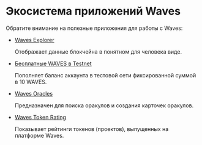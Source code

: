 # Экосистема приложений Waves

Обратите внимание на полезные приложения для работы с Waves:

* [Waves Explorer](/ru/ecosystem/waves-explorer/about-waves-explorer)

   Отображает данные блокчейна в понятном для человека виде.

* [Бесплатные WAVES в Testnet](/ru/ecosystem/waves-explorer/account-balance-top-up-in-the-test-network)

   Пополняет баланс аккаунта в тестовой сети фиксированной суммой в 10 WAVES.

* [Waves Oracles](/ru/ecosystem/waves-oracles/about-waves-oracles)

   Предназначен для поиска оракулов и создания карточек оракулов.

* [Waves Token Rating](/ru/ecosystem/waves-token-rating/about-waves-token-rating)

   Показывает рейтинги токенов (проектов), выпущенных на платформе Waves.
